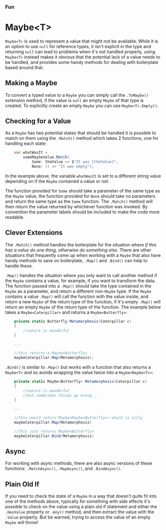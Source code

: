 ### Fun
# Maybe&lt;T&gt;

```Maybe<T>``` is used to represent a value that might not be available. While it is an option to use ```null``` for reference types, it isn't explicit in the type and returning ```null``` can lead to problems when it's not handled properly, using ```Maybe<T>``` instead makes it obvious that the potential lack of a value needs to be handled, and provides some handy methods for dealing with boilerplate based around that.

## Making a Maybe
To convert a typed value to a ```Maybe``` you can simply call the ```.ToMaybe()``` extension method, if the value is ```null``` an empty ```Maybe``` of that type is created. To explicitly create an empty ```Maybe``` you can use ```Maybe<T>.Empty()```.

## Checking for a Value
As a ```Maybe``` has two potential states that should be handled it is possible to match on them using the ```.Match()``` method which takes 2 functions, one for handling each state:

```csharp
    var whatWasIt = 
        someMaybeValue.Match(
            Some: theValue => $"It was {theValue}",
            None: () => "It was empty");
```

In the example above, the variable ```whatWasIt``` is set to a different string value depending on if the ```Maybe``` contained a value or not.

The function provided for ```Some``` should take a parameter of the same type as the ```Maybe``` value, the function provided for ```None``` should take no parameters and return the same type as the ```Some``` function. The ```.Match()``` method will then return the value returned by whichever function was invoked. By convention the parameter labels should be included to make the code more readable.

## Clever Extensions
The ```.Match()``` method handles the boilerplate for the situation where _if this has a value do one thing, otherwise do something else_. There are other situations that frequently come up when working with a ```Maybe``` that also have handy methods to save on boilerplate, ```.Map()``` and ```.Bind()``` can help to handle these.

```.Map()``` handles the situation where you only want to call another method if the ```Maybe``` contains a value, for example, if you want to transform the data. The function passed into a ```.Map()``` should take the type contained in the ```Maybe``` as a parameter, and return a different non-```Maybe``` type. If the ```Maybe``` contains a value ```.Map()``` will call the function with the value inside, and return a new ```Maybe``` of the return type of the function, if it's empty ```.Map()``` will return an empty ```Maybe``` of the return type of the function. The example below takes a ```Maybe<Caterpillar>``` and returns a ```Maybe<Butterfly>```:

```csharp
    private static Butterfly Metamorphosis(Caterpillar c)
    {
        //nature is wonderful
    }

    ...

    //this returns a Maybe<Butterfly>
    maybeCaterpillar.Map(Metamorphosis);
```

```.Bind()``` is similar to ```.Map()``` but works with a function that also returns a ```Maybe<T>``` and so avoids wrapping the value twice into a ```Maybe<Maybe<T>>```:

```csharp
    private static Maybe<Butterfly> Metamorphosis(Caterpillar c)
    {
        //nature is wonderful
        //but sometimes things go wrong...
    }

    ...

    //this would return Maybe<Maybe<Butterfly>> which is silly
    maybeCaterpillar.Map(Metamorphosis)

    //this just returns Maybe<Butterfly>
    maybeCaterpillar.Bind(Metamorphosis)
```

## Async
For working with async methods, there are also async versions of these functions: ```.MatchAsync()```, ```.MapAsync()```, and ```.BindAsync()```.

## Plain Old If
If you need to check the state of a ```Maybe``` in a way that doesn't quite fit into one of the methods above, typically for something with side effects it's possible to check on the value using a plain old if statement and either the ```.HasValue``` property or ```.Any()``` method, and then extract the value with the ```.Value``` property. But be warned, trying to access the value of an empty ```Maybe``` will throw!
